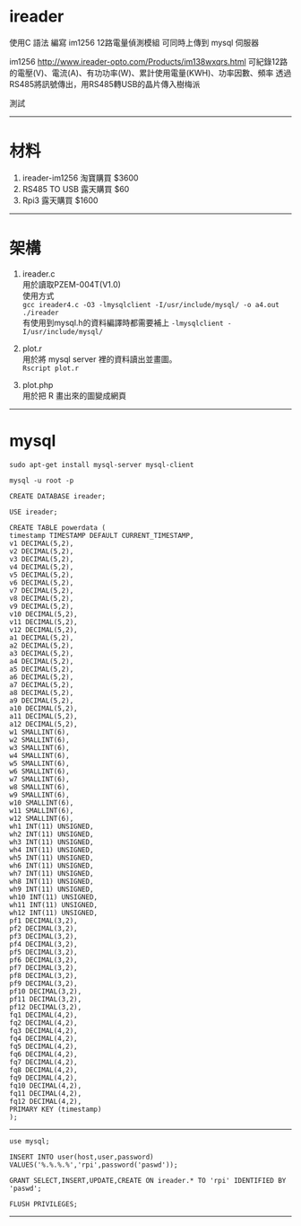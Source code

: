 ﻿# ireader
使用C 語法 編寫
im1256 12路電量偵測模組
可同時上傳到 mysql 伺服器

im1256
http://www.ireader-opto.com/Products/im138wxqrs.html
可紀錄12路的電壓(V)、電流(A)、有功功率(W)、累計使用電量(KWH)、功率因數、頻率
透過RS485將訊號傳出，用RS485轉USB的晶片傳入樹梅派

測試


---

# 材料
1. ireader-im1256 淘寶購買 $3600
2. RS485 TO USB 露天購買 $60
3. Rpi3 露天購買 $1600

---

# 架構
1. ireader.c   
用於讀取PZEM-004T(V1.0)  
使用方式  
`gcc ireader4.c -O3 -lmysqlclient -I/usr/include/mysql/ -o a4.out`  
`./ireader`  
有使用到mysql.h的資料編譯時都需要補上 `-lmysqlclient -I/usr/include/mysql/`  

2. plot.r  
用於將 mysql server 裡的資料讀出並畫圖。  
`Rscript plot.r`  

3. plot.php  
用於把 R 畫出來的圖變成網頁  


---

# mysql
`sudo apt-get install mysql-server mysql-client`  
  
`mysql -u root -p`  
  
`CREATE DATABASE ireader;`  
  
`USE ireader;`  
  
`CREATE TABLE powerdata (`  
`timestamp TIMESTAMP DEFAULT CURRENT_TIMESTAMP, `  
`v1 DECIMAL(5,2),`  
`v2 DECIMAL(5,2),`  
`v3 DECIMAL(5,2),`  
`v4 DECIMAL(5,2),`  
`v5 DECIMAL(5,2),`  
`v6 DECIMAL(5,2),`  
`v7 DECIMAL(5,2),`  
`v8 DECIMAL(5,2),`  
`v9 DECIMAL(5,2),`  
`v10 DECIMAL(5,2),`  
`v11 DECIMAL(5,2),`  
`v12 DECIMAL(5,2),`  
`a1 DECIMAL(5,2),`  
`a2 DECIMAL(5,2),`  
`a3 DECIMAL(5,2),`  
`a4 DECIMAL(5,2),`  
`a5 DECIMAL(5,2),`  
`a6 DECIMAL(5,2),`  
`a7 DECIMAL(5,2),`  
`a8 DECIMAL(5,2),`  
`a9 DECIMAL(5,2),`  
`a10 DECIMAL(5,2),`  
`a11 DECIMAL(5,2),`  
`a12 DECIMAL(5,2),`  
`w1 SMALLINT(6),`  
`w2 SMALLINT(6),`  
`w3 SMALLINT(6),`  
`w4 SMALLINT(6),`  
`w5 SMALLINT(6),`  
`w6 SMALLINT(6),`  
`w7 SMALLINT(6),`  
`w8 SMALLINT(6),`  
`w9 SMALLINT(6),`  
`w10 SMALLINT(6),`  
`w11 SMALLINT(6),`  
`w12 SMALLINT(6),`  
`wh1 INT(11) UNSIGNED,`  
`wh2 INT(11) UNSIGNED,`  
`wh3 INT(11) UNSIGNED,`  
`wh4 INT(11) UNSIGNED,`  
`wh5 INT(11) UNSIGNED,`  
`wh6 INT(11) UNSIGNED,`  
`wh7 INT(11) UNSIGNED,`  
`wh8 INT(11) UNSIGNED,`  
`wh9 INT(11) UNSIGNED,`  
`wh10 INT(11) UNSIGNED,`  
`wh11 INT(11) UNSIGNED,`  
`wh12 INT(11) UNSIGNED,`  
`pf1 DECIMAL(3,2),`  
`pf2 DECIMAL(3,2),`  
`pf3 DECIMAL(3,2),`  
`pf4 DECIMAL(3,2),`  
`pf5 DECIMAL(3,2),`  
`pf6 DECIMAL(3,2),`  
`pf7 DECIMAL(3,2),`  
`pf8 DECIMAL(3,2),`  
`pf9 DECIMAL(3,2),`  
`pf10 DECIMAL(3,2),`  
`pf11 DECIMAL(3,2),`  
`pf12 DECIMAL(3,2),`  
`fq1 DECIMAL(4,2),`  
`fq2 DECIMAL(4,2),`  
`fq3 DECIMAL(4,2),`  
`fq4 DECIMAL(4,2),`  
`fq5 DECIMAL(4,2),`  
`fq6 DECIMAL(4,2),`  
`fq7 DECIMAL(4,2),`  
`fq8 DECIMAL(4,2),`  
`fq9 DECIMAL(4,2),`  
`fq10 DECIMAL(4,2),`  
`fq11 DECIMAL(4,2),`  
`fq12 DECIMAL(4,2),`  
`PRIMARY KEY (timestamp)`  
`);`  
  
---

`use mysql;`  
  
`INSERT INTO user(host,user,password) VALUES('%.%.%.%','rpi',password('paswd'));`  
  
`GRANT SELECT,INSERT,UPDATE,CREATE ON ireader.* TO 'rpi' IDENTIFIED BY 'paswd';`  

`FLUSH PRIVILEGES;`  
  
---  
